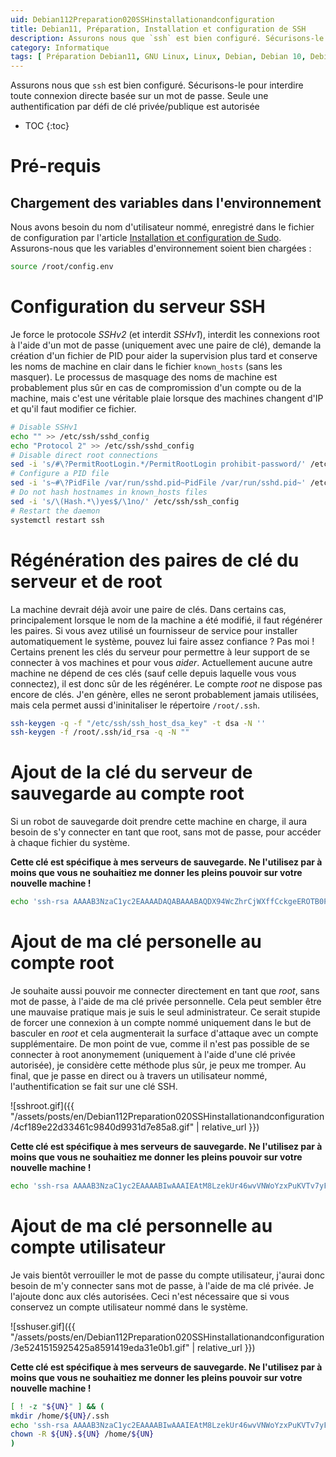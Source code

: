 ```yaml
---
uid: Debian112Preparation020SSHinstallationandconfiguration
title: Debian11, Préparation, Installation et configuration de SSH
description: Assurons nous que `ssh` est bien configuré. Sécurisons-le pour interdire toute connexion directe basée sur un mot de passe. Seule une authentification par défi de clé privée/publique est autorisée
category: Informatique
tags: [ Préparation Debian11, GNU Linux, Linux, Debian, Debian 10, Debian 11, Buster, Bullseye, Serveur, Installation, SSH, Mot de passe, Clé, Authentification, Prohibit-password ]
---
```


Assurons nous que `ssh` est bien configuré. Sécurisons-le pour interdire toute connexion directe basée sur un mot de passe. Seule une authentification par défi de clé privée/publique est autorisée

* TOC
{:toc}

# Pré-requis

## Chargement des variables dans l'environnement

Nous avons besoin du nom d'utilisateur nommé, enregistré dans le fichier de configuration par l'article [Installation et
configuration de Sudo](/Debian112Preparation010Sudoinstallationandconfiguration-fr/). Assurons-nous que les variables d'environnement
soient bien chargées :
```bash
source /root/config.env
```

# Configuration du serveur SSH

Je force le protocole *SSHv2* (et interdit *SSHv1*), interdit les connexions root à l'aide d'un mot de passe (uniquement avec une
paire de clé), demande la création d'un fichier de PID pour aider la supervision plus tard et conserve les noms de machine en
clair dans le fichier `known_hosts` (sans les masquer). Le processus de masquage des noms de machine est probablement plus sûr en
cas de compromission d'un compte ou de la machine, mais c'est une véritable plaie lorsque des machines changent d'IP et qu'il faut
modifier ce fichier.
```bash
# Disable SSHv1
echo "" >> /etc/ssh/sshd_config
echo "Protocol 2" >> /etc/ssh/sshd_config
# Disable direct root connections
sed -i 's/#\?PermitRootLogin.*/PermitRootLogin prohibit-password/' /etc/ssh/sshd_config
# Configure a PID file
sed -i 's~#\?PidFile /var/run/sshd.pid~PidFile /var/run/sshd.pid~' /etc/ssh/sshd_config
# Do not hash hostnames in known_hosts files
sed -i 's/\(Hash.*\)yes$/\1no/' /etc/ssh/ssh_config
# Restart the daemon
systemctl restart ssh
```

# Régénération des paires de clé du serveur et de root

La machine devrait déjà avoir une paire de clés. Dans certains cas, principalement lorsque le nom de la machine a été modifié, il
faut régénérer les paires. Si vous avez utilisé un fournisseur de service pour installer automatiquement le système, pouvez lui
faire assez confiance ? Pas moi ! Certains prenent les clés du serveur pour permettre à leur support de se connecter à vos
machines et pour vous *aider*. Actuellement aucune autre machine ne dépend de ces clés (sauf celle depuis laquelle vous vous
connectez), il est donc sûr de les régénérer.
Le compte *root* ne dispose pas encore de clés. J'en génère, elles ne seront probablement jamais utilisées, mais cela permet aussi
d'ininitaliser le répertoire `/root/.ssh`.
```bash
ssh-keygen -q -f "/etc/ssh/ssh_host_dsa_key" -t dsa -N ''
ssh-keygen -f /root/.ssh/id_rsa -q -N ""
```

# Ajout de la clé du serveur de sauvegarde au compte root

Si un robot de sauvegarde doit prendre cette machine en charge, il aura besoin de s'y connecter en tant que root, sans mot de
passe, pour accéder à chaque fichier du système.

**Cette clé est spécifique à mes serveurs de sauvegarde. Ne l'utilisez par à moins que vous ne souhaitiez me donner les pleins
pouvoir sur votre nouvelle machine !**

```bash
echo 'ssh-rsa AAAAB3NzaC1yc2EAAAADAQABAAABAQDX94WcZhrCjWXffCckgeEROTB0PnvpOxlFm/scvxTfTlh0sNV4KTrfHWrClDdBus6e7JL2VIltJBDdDHgetTaOK6HnHkmwoHFq+xm8TYqHQc3dzD8YMhjmFLRwHNDMadvy/oLrcae+e/moGUVdfsnjNbX2tjGMlld8ZwGUXPysvB70S+VpKgZ2e24xTvFNdPaTIDGky3EOeCI54iRXyAsHvKV0xFQJQf+FiiUQYoo2wCNsCgIqXD1ue0mpId8vjD7OCBBQE/T5sl+PWOUYxMEjVt9QmtLxunjC948c5RJLo96Gjg5bhwRJD7bHAKvgH984AeNnKuHMhN9P8f8bantP OMV' >> /root/.ssh/authorized_keys
```

# Ajout de ma clé personelle au compte root

Je souhaite aussi pouvoir me connecter directement en tant que *root*, sans mot de passe, à l'aide de ma clé privée personnelle.
Cela peut sembler être une mauvaise pratique mais je suis le seul administrateur. Ce serait stupide de forcer une connexion à un
compte nommé uniquement dans le but de basculer en *root* et cela augmenterait la surface d'attaque avec un compte supplémentaire.
De mon point de vue, comme il n'est pas possible de se connecter à root anonymement (uniquement à l'aide d'une clé privée
autorisée), je considère cette méthode plus sûr, je peux me tromper. Au final, que je passe en direct ou à travers un utilisateur
nommé, l'authentification se fait sur une clé SSH.

![sshroot.gif]({{ "/assets/posts/en/Debian112Preparation020SSHinstallationandconfiguration/4cf189e22d33461c9840d9931d7e85a8.gif" | relative_url }})

**Cette clé est spécifique à mes serveurs de sauvegarde. Ne l'utilisez par à moins que vous ne souhaitiez me donner les pleins
pouvoir sur votre nouvelle machine !**

```bash
echo 'ssh-rsa AAAAB3NzaC1yc2EAAAABIwAAAIEAtM8LzekUr46wvVNWoYzxPuKVTv7yFp+Aa/a1vKAendFa3xsMZz6Pp0Xn8U5ZYbTpqqVeM8O+ETqjtpBVk+7+C516DwB+R/cKulTjy061fBPZvTp5pIKm4+NQXNBhwjmQs//nWJ54PlDS5mHuj9NalX07b2OBztrvLjPzf/m4sB0= Francois Cerbelle' >> /root/.ssh/authorized_keys
```

# Ajout de ma clé personnelle au compte utilisateur

Je vais bientôt verrouiller le mot de passe du compte utilisateur, j'aurai donc besoin de m'y connecter sans mot de passe, à
l'aide de ma clé privée. Je l'ajoute donc aux clés autorisées.
Ceci n'est nécessaire que si vous conservez un compte utilisateur nommé dans le système.

![sshuser.gif]({{ "/assets/posts/en/Debian112Preparation020SSHinstallationandconfiguration/3e5241515925425a8591419eda31e0b1.gif" | relative_url }})

**Cette clé est spécifique à mes serveurs de sauvegarde. Ne l'utilisez par à moins que vous ne souhaitiez me donner les pleins
pouvoir sur votre nouvelle machine !**

```bash
[ ! -z "${UN}" ] && (
mkdir /home/${UN}/.ssh
echo 'ssh-rsa AAAAB3NzaC1yc2EAAAABIwAAAIEAtM8LzekUr46wvVNWoYzxPuKVTv7yFp+Aa/a1vKAendFa3xsMZz6Pp0Xn8U5ZYbTpqqVeM8O+ETqjtpBVk+7+C516DwB+R/cKulTjy061fBPZvTp5pIKm4+NQXNBhwjmQs//nWJ54PlDS5mHuj9NalX07b2OBztrvLjPzf/m4sB0= Francois Cerbelle' >> /home/${UN}/.ssh/authorized_keys
chown -R ${UN}.${UN} /home/${UN}
)
```

